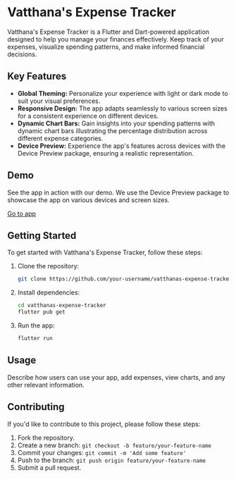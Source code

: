 # Vatthana's Expense Tracker

Vatthana's Expense Tracker is a Flutter and Dart-powered application designed to help you manage your finances effectively. Keep track of your expenses, visualize spending patterns, and make informed financial decisions.

## Key Features

- **Global Theming:** Personalize your experience with light or dark mode to suit your visual preferences.
- **Responsive Design:** The app adapts seamlessly to various screen sizes for a consistent experience on different devices.
- **Dynamic Chart Bars:** Gain insights into your spending patterns with dynamic chart bars illustrating the percentage distribution across different expense categories.
- **Device Preview:** Experience the app's features across devices with the Device Preview package, ensuring a realistic representation.

## Demo

See the app in action with our demo. We use the Device Preview package to showcase the app on various devices and screen sizes.

[Go to app](https://vatthana-expense-tracker.web.app/)

## Getting Started

To get started with Vatthana's Expense Tracker, follow these steps:

1. Clone the repository:

   ```bash
   git clone https://github.com/your-username/vatthanas-expense-tracker.git
   ```

2. Install dependencies:

   ```bash
   cd vatthanas-expense-tracker
   flutter pub get
   ```

3. Run the app:

   ```bash
   flutter run
   ```

## Usage

Describe how users can use your app, add expenses, view charts, and any other relevant information.

## Contributing

If you'd like to contribute to this project, please follow these steps:

1. Fork the repository.
2. Create a new branch: `git checkout -b feature/your-feature-name`
3. Commit your changes: `git commit -m 'Add some feature'`
4. Push to the branch: `git push origin feature/your-feature-name`
5. Submit a pull request.
